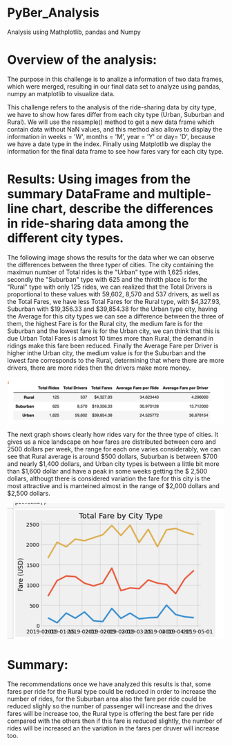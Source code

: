 # PyBer_Analysis
Analysis using Mathplotlib, pandas and Numpy

# Overview of the analysis: 
  The purpose in this challenge is to analize a information of two data frames, which were merged, resulting in our final data set to analyze using pandas, numpy an matplotlib to visualize data.
  
  This challenge refers to the analysis of the ride-sharing data by city type, we have to show how fares differ from each city type (Urban, Suburban and Rural). We will use the resample() method to get a new data frame which contain data without NaN values, and this method also allows to display the information in weeks = 'W', months = 'M', year = 'Y' or day= 'D', because we have a date type in the index.
  Finally using Matplotlib we display the information for the final data frame to see how fares vary for each city type.
  

# Results: Using images from the summary DataFrame and multiple-line chart, describe the differences in ride-sharing data among the different city types.
The following image shows the results for the data wher we can observe the differences between the three typer of cities. The city containing the maximun number of Total rides is the "Urban" type with 1,625 rides, secondly the "Suburban" type with 625 and the thirdth place is for the "Rural" type with only 125 rides, we can realized that the Total Drivers is proportional to these values with 59,602, 8,570 and  537 drivers, as well as the Total Fares, we have less Total Fares for the Rural type, with $4,327.93, Suburban with $19,356.33 and $39,854.38 for the Urban type city, having the Average for this city types we can see a difference between the three of them, the highest Fare is for the Rural city, the medium fare is for the Suburban and the lowest fare is for the Urban city, we can think that this is due Urban Total Fares is almost 10 times more than Rural, the demand in ridings make this fare been reduced. Finally the Average Fare per Driver is higher inthe Urban city, the medium value is for the Suburban and the lowest fare corresponds to the Rural, determining that where there are more drivers, there are more rides then the drivers make more money.

![summarize_pyber_df](analysis/PyBer_fare_summary.png)

  The next graph shows clearly how rides vary for the three type of cities. It gives us a nice landscape on how fares are distributed between cero and 2500 dollars per week, the range for each one varies considerably, we can see that Rural average is around $500 dollars, Suburban is between $700 and nearly $1,400 dollars, and Urban city types is between a little bit more than $1,600 dollar and have a peak in some weeks getting the $ 2,500 dollars, althougt there is considered variation the fare for this city is the most attractive and is manteined almost in the range of $2,000 dollars and $2,500 dollars.

![Total_fare](Resources/Total_Fare_by_City_Type.png)



# Summary: 

   The recommendations once we have analyzed this results is that, some fares per ride for the Rural type could be reduced in order to increase the number of rides, for the Suburban area also the fare per ride could be reduced slighly so the number of passenger will increase and the drives fares will be increase too, the Rural type is offering the best fare per ride compared with the others then if this fare is reduced slightly, the number of rides will be increased an the variation in the fares per druver will increase too.
